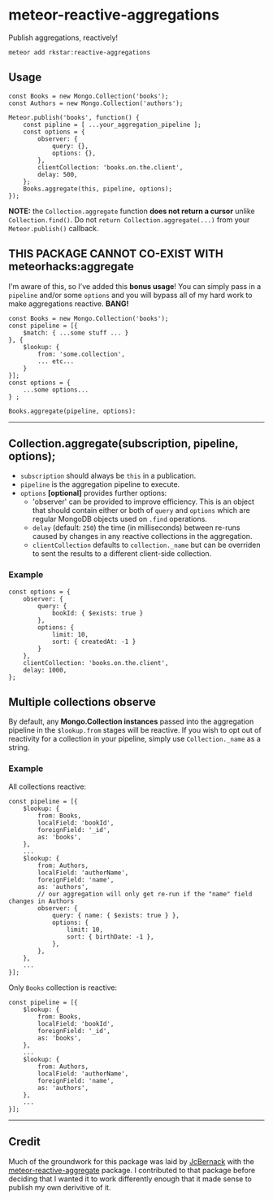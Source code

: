 # meteor-reactive-aggregations

Publish aggregations, reactively!

    meteor add rkstar:reactive-aggregations

## Usage
```
const Books = new Mongo.Collection('books');
const Authors = new Mongo.Collection('authors');

Meteor.publish('books', function() {
    const pipline = [ ...your_aggregation_pipeline ];
    const options = {
        observer: {
            query: {},
            options: {},
        },
        clientCollection: 'books.on.the.client',
        delay: 500,
    };
    Books.aggregate(this, pipeline, options);
});
```
**NOTE:** the `Collection.aggregate` function **does not return a cursor** unlike `Collection.find()`. Do not `return Collection.aggregate(...)` from your `Meteor.publish()` callback.

## THIS PACKAGE CANNOT CO-EXIST WITH meteorhacks:aggregate
I'm aware of this, so I've added this **bonus usage**! You can simply pass in a `pipeline` and/or some `options` and you will bypass all of my hard work to make aggregations reactive. **BANG!**
```
const Books = new Mongo.Collection('books');
const pipeline = [{
    $match: { ...some stuff ... }
}, {
    $lookup: {
        from: 'some.collection',
        ... etc...
    }
}];
const options = {
    ...some options...
} ;

Books.aggregate(pipeline, options):
```

-----

## Collection.aggregate(subscription, pipeline, options);

- `subscription` should always be `this` in a publication.
- `pipeline` is the aggregation pipeline to execute.
- `options` **[optional]** provides further options:
  - 'observer' can be provided to improve efficiency. This is an object that should contain either or both of `query` and `options` which are regular MongoDB objects used on `.find` operations.
  - `delay` (default: `250`) the time (in milliseconds) between re-runs caused by changes in any reactive collections in the aggregation.
  - `clientCollection` defaults to `collection._name` but can be overriden to sent the results to a different client-side collection.

### Example
  ```
  const options = {
      observer: {
          query: {
              bookId: { $exists: true }
          },
          options: {
              limit: 10,
              sort: { createdAt: -1 }
          }
      },
      clientCollection: 'books.on.the.client',
      delay: 1000,
  };
  ```


## Multiple collections observe
By default, any **Mongo.Collection instances** passed into the aggregation pipeline in the `$lookup.from` stages will be reactive. If you wish to opt out of reactivity for a collection in your pipeline, simply use `Collection._name` as a string.

### Example
All collections reactive:
```
const pipeline = [{
    $lookup: {
        from: Books,
        localField: 'bookId',
        foreignField: '_id',
        as: 'books',
    },
    ...
    $lookup: {
        from: Authors,
        localField: 'authorName',
        foreignField: 'name',
        as: 'authors',
        // our aggregation will only get re-run if the "name" field changes in Authors
        observer: {
            query: { name: { $exists: true } },
            options: {
                limit: 10,
                sort: { birthDate: -1 },
            },
        },
    },
    ...
}];
```

Only `Books` collection is reactive:
```
const pipeline = [{
    $lookup: {
        from: Books,
        localField: 'bookId',
        foreignField: '_id',
        as: 'books',
    },
    ...
    $lookup: {
        from: Authors,
        localField: 'authorName',
        foreignField: 'name',
        as: 'authors',
    },
    ...
}];
```

-----

## Credit
Much of the groundwork for this package was laid by [JcBernack](https://github.com/JcBernack) with the [meteor-reactive-aggregate](https://github.com/JcBernack/meteor-reactive-aggregate) package. I contributed to that package before deciding that I wanted it to work differently enough that it made sense to publish my own derivitive of it.
